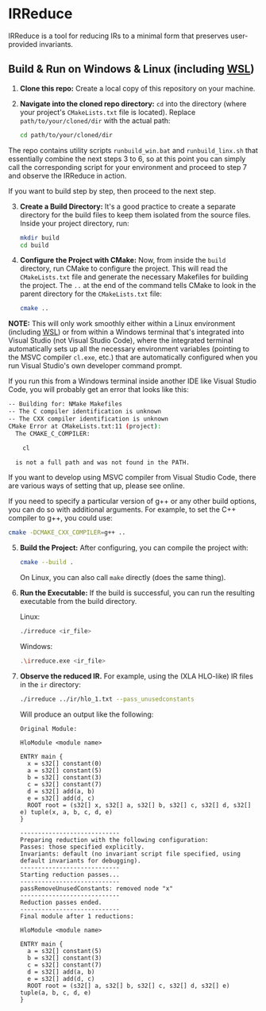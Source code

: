 # IRReduce

IRReduce is a tool for reducing IRs to a minimal form that preserves user-provided invariants.

## Build & Run on Windows & Linux (including [WSL](https://learn.microsoft.com/en-us/windows/wsl/install))

1. **Clone this repo:** Create a local copy of this repository on your machine.

2. **Navigate into the cloned repo directory:** `cd` into the directory (where your project's `CMakeLists.txt` file is located). Replace `path/to/your/cloned/dir` with the actual path:

   ```bash
   cd path/to/your/cloned/dir
   ```
The repo contains utility scripts `runbuild_win.bat` and `runbuild_linx.sh` that essentially combine the next steps 3 to 6, so at this point you can simply call the corresponding script for your environment and proceed to step 7 and observe the IRReduce in action.

If you want to build step by step, then proceed to the next step.

3. **Create a Build Directory:** It's a good practice to create a separate directory for the build files to keep them isolated from the source files. Inside your project directory, run:

   ```bash
   mkdir build
   cd build
   ```

4. **Configure the Project with CMake:** Now, from inside the `build` directory, run CMake to configure the project. This will read the `CMakeLists.txt` file and generate the necessary Makefiles for building the project. The `..` at the end of the command tells CMake to look in the parent directory for the `CMakeLists.txt` file:

   ```bash
   cmake ..
   ```
**NOTE:** This will only work smoothly either within a Linux environment (including [WSL](https://learn.microsoft.com/en-us/windows/wsl/install)) or from within a Windows terminal that's integrated
into Visual Studio (not Visual Studio Code), where the integrated terminal automatically sets up all the necessary environment variables (pointing to the MSVC compiler `cl.exe`, etc.) that are
automatically configured when you run Visual Studio's own developer command prompt.

If you run this from a Windows terminal inside another IDE like Visual Studio Code, you will probably get an error that looks like this:

```bash
-- Building for: NMake Makefiles
-- The C compiler identification is unknown
-- The CXX compiler identification is unknown
CMake Error at CMakeLists.txt:11 (project):
  The CMAKE_C_COMPILER:

    cl

  is not a full path and was not found in the PATH.
```
If you want to develop using MSVC compiler from Visual Studio Code, there are various ways of setting that up, please see online.

   If you need to specify a particular version of g++ or any other build options, you can do so with additional arguments. For example, to set the C++ compiler to g++, you could use:

   ```bash
   cmake -DCMAKE_CXX_COMPILER=g++ ..
   ```

5. **Build the Project:** After configuring, you can compile the project with:

   ```bash
   cmake --build .
   ```
   
   On Linux, you can also call ```make``` directly (does the same thing).

6. **Run the Executable:** If the build is successful, you can run the resulting executable from the build directory.
  
   Linux:

   ```bash
   ./irreduce <ir_file>
   ```
   Windows:
   ```bash
   .\irreduce.exe <ir_file>
   ```
7. **Observe the reduced IR.** For example, using the (XLA HLO-like) IR files in the `ir` directory:
   ```bash
   ./irreduce ../ir/hlo_1.txt --pass_unusedconstants
   ```
   Will produce an output like the following:
   ```
   Original Module:
   
   HloModule <module name>
   
   ENTRY main {
     x = s32[] constant(0)
     a = s32[] constant(5)
     b = s32[] constant(3)
     c = s32[] constant(7)
     d = s32[] add(a, b)
     e = s32[] add(d, c)
     ROOT root = (s32[] x, s32[] a, s32[] b, s32[] c, s32[] d, s32[] e) tuple(x, a, b, c, d, e)
   }
   
   ----------------------------
   Preparing reduction with the following configuration:
   Passes: those specified explicitly.
   Invariants: default (no invariant script file specified, using default invariants for debugging).
   ----------------------------
   Starting reduction passes...
   ----------------------------
   passRemoveUnusedConstants: removed node "x"
   ----------------------------
   Reduction passes ended.
   ----------------------------
   Final module after 1 reductions:
   
   HloModule <module name>
   
   ENTRY main {
     a = s32[] constant(5)
     b = s32[] constant(3)
     c = s32[] constant(7)
     d = s32[] add(a, b)
     e = s32[] add(d, c)
     ROOT root = (s32[] a, s32[] b, s32[] c, s32[] d, s32[] e) tuple(a, b, c, d, e)
   }
   ```

